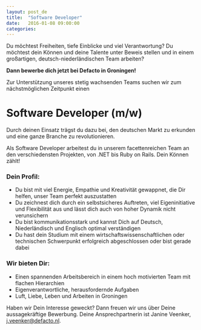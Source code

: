 ```yaml
---
layout: post_de
title:  "Software Developer"
date:   2016-01-08 09:00:00
categories:
---
```

Du möchtest Freiheiten, tiefe Einblicke und viel Verantwortung? Du möchtest dein Können und deine Talente unter Beweis stellen und in einem großartigen, deutsch-niederländischen Team arbeiten?

**Dann bewerbe dich jetzt bei Defacto in Groningen!**

Zur Unterstützung unseres stetig wachsenden Teams suchen wir zum nächstmöglichen Zeitpunkt einen

# Software Developer (m/w)

Durch deinen Einsatz trägst du dazu bei, den deutschen Markt zu erkunden und eine ganze Branche zu revolutionieren.

Als Software Developer arbeitest du in unserem facettenreichen Team an den verschiedensten Projekten, von .NET bis Ruby on Rails. Dein Können zählt!

### Dein Profil:

* Du bist mit viel Energie, Empathie und Kreativität gewappnet, die Dir helfen, unser Team perfekt auszustatten
* Du zeichnest dich durch ein selbstsicheres Auftreten, viel Eigeninitiative und Flexibilität aus und lässt dich auch von hoher Dynamik nicht verunsichern
* Du bist kommunikationsstark und kannst Dich auf Deutsch, Niederländisch und Englisch optimal verständigen
* Du hast dein Studium mit einem wirtschaftswissenschaftlichen oder technischen Schwerpunkt erfolgreich abgeschlossen oder bist gerade dabei

### Wir bieten Dir:

* Einen spannenden Arbeitsbereich in einem hoch motivierten Team mit flachen Hierarchien
* Eigenverantwortliche, herausfordernde Aufgaben
* Luft, Liebe, Leben und Arbeiten in Groningen

Haben wir Dein Interesse geweckt? Dann freuen wir uns über Deine aussagekräftige Bewerbung. Deine Ansprechpartnerin ist Janine Veenker, j.veenker@defacto.nl.